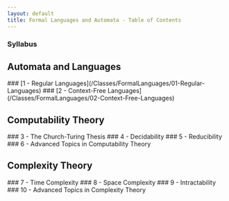 ```yaml
---
layout: default
title: Formal Languages and Automata - Table of Contents
---
```


### Syllabus
<h2 class="section">Automata and Languages</h2>
### [1 - Regular Languages](/Classes/FormalLanguages/01-Regular-Languages)
### [2 - Context-Free Languages](/Classes/FormalLanguages/02-Context-Free-Languages)
<h2 class="section">Computability Theory</h2>
### 3 - The Church-Turing Thesis
### 4 - Decidability
### 5 - Reducibility
### 6 - Advanced Topics in Computability Theory
<h2 class="section">Complexity Theory</h2>
### 7 - Time Complexity
### 8 - Space Complexity
### 9 - Intractability
### 10 - Advanced Topics in Complexity Theory